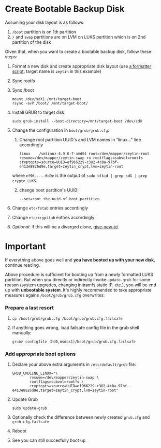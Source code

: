 # Create Bootable Backup Disk 

Assuming your disk layout is as follows: 

1. `/boot` partition is on 1th partition 
2. `/` and `swap` partitions are on LVM on LUKS partition which is on 2nd partition of the disk 

Given that, when you want to create a bootable backup disk, follow these steps:

1. Format a new disk and create appropriate disk layout (use [a formatter script](https://github.com/ceremcem/erik-sync/blob/a3c9af2bab28409ae4a42bcacf13dbcf699d98fc/format-new-erik.sh), target name is `zeytin` in this example)
2. Sync rootfs 
3. Sync /boot

       mount /dev/sdX1 /mnt/target-boot
       rsync -avP /boot/ /mnt/target-boot/

4. Install GRUB to target disk:

       sudo grub-install --boot-directory=/mnt/target-boot /dev/sdX    

5. Change the configuration in `boot/grub/grub.cfg`: 
    1. Change root partition UUID's and LVM names in "linux..." line accordingly

           linux	/vmlinuz-4.9.0-7-amd64 root=/dev/mapper/zeytin-root resume=/dev/mapper/zeytin-swap ro rootflags=subvol=rootfs cryptopts=source=UUID=ef966229-c382-4c8a-97bf-e413e8826d9e,target=zeytin_crypt,lvm=zeytin-root 

      where `ef96-...-6d9e` is the output of `sudo blkid | grep sdX | grep crypto_LUKS`.
      

    2. change boot partition's UUID:

           --set=root the-uuid-of-boot-partition

6. Change `etc/fstab` entries accordingly
7. Change `etc/crypttab` entries accordingly
8. *Optional*: If this will be a diverged clone, [give-new-id](https://github.com/aktos-io/dcs-tools/blob/master/give-new-id).

# Important 

If everything above goes well and **you have booted up with your new disk**, continue reading.

Above procedure is sufficient for booting up from a newly formatted LUKS partition. But when you directly or indirectly invoke `update-grub` for some reason (system upgrades, changing initramfs static IP, etc.), you will be end up with **unbootable system**. It's highly recommended to take appropriate measures agains `/boot/grub/grub.cfg` overwrites: 

### Prepare a last resort

1. `cp /boot/grub/grub.cfg /boot/grub/grub.cfg.failsafe`
2. If anything goes wrong, load failsafe config file in the grub shell manually:

       grub> configfile (hd0,msdos1)/boot/grub/grub.cfg.failsafe


### Add appropriate boot options 

1. Declare your above extra arguments in `/etc/default/grub` file: 

       GRUB_CMDLINE_LINUX="\
               resume=/dev/mapper/zeytin-swap \
               rootflags=subvol=rootfs \
               cryptopts=source=UUID=ef966229-c382-4c8a-97bf-e413e8826d9e,target=zeytin_crypt,lvm=zeytin-root"
               
2. Update Grub

       sudo update-grub 
       
3. Optionally check the difference between newly created `grub.cfg` and `grub.cfg.failsafe`

4. Reboot

5. See you can still succesfully boot up. 
